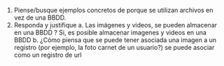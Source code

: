 1. Piense/busque ejemplos concretos de porque se utilizan archivos en vez de una BBDD.
2. Responda y justifique
    a. Las imágenes y videos, se pueden almacenar en una BBDD ?
        Si, es posible almacenar imagenes y videos en una BBDD
    b. ¿Cómo piensa que se puede tener asociada una imagen a un registro (por ejemplo, la foto carnet de un usuario?)
        se puede asociar como un registro de url